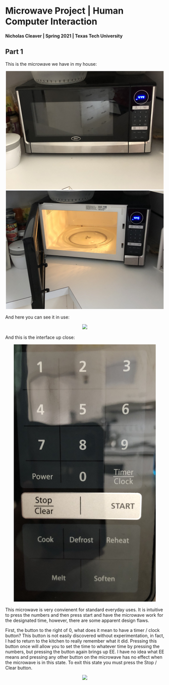 # Microwave Project | Human Computer Interaction
#### Nicholas Cleaver | Spring 2021 | Texas Tech University


## Part 1
This is the microwave we have in my house:

<div style="text-align: center">
<img src="Microwave-full.jpg" width=500 >
<img src="Microwave-open.jpg" width=500>
</div>

And here you can see it in use:

<div style="text-align: center">
<img src="Microwave-in-use.gif" width=650>
</div>

And this is the interface up close:

<div style="text-align: center">
<img src="Microwave-interface.jpg" width=450>
</div>

This microwave is very convienent for standard everyday uses. It is intuitive to press the numbers and then press start and have the microwave work for the designated time, however, there are some apparent design flaws.

First, the button  to the right of 0, what does it mean to have a timer / clock button? This button is not easily discovered without experimentation, in fact, I had to return to the kitchen to really remember what it did. Pressing this button once will allow you to set the time to whatever time by pressing the numbers, but pressing the button again brings up EE. I have no idea what EE means and pressing any other button on the microwave has no effect when the microwave is in this state. To exit this state you must press the Stop / Clear button.

<div style="text-align: center">
<img src="Microwave-ee.gif" width=650>
</div>
